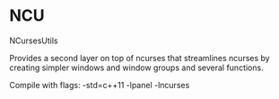 # NCU
NCursesUtils

Provides a second layer on top of ncurses that streamlines ncurses by creating simpler windows and window groups and several functions.

Compile with flags: -std=c++11 -lpanel -lncurses
